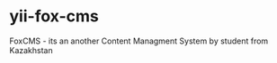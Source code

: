 yii-fox-cms
===========

FoxCMS - its an another Content Managment System by student from Kazakhstan
